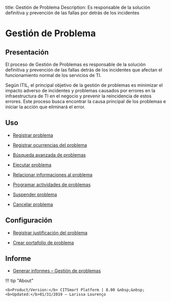 title: Gestión de Problema 
Description: Es responsable de la solución definitiva y prevención de las fallas por detrás de los incidentes

# Gestión de Problema

Presentación
----------------

El proceso de Gestión de Problemas es responsable de la solución definitiva
y prevención de las fallas detrás de los incidentes que afectan el funcionamiento normal
de los servicios de TI.

Según ITIL, el principal objetivo de la gestión de problemas es minimizar el impacto
adverso de incidentes y problemas causados por errores en la infraestructura de TI
en el negocio y prevenir la reincidencia de estos errores. Este proceso busca encontrar
la causa principal de los problemas e iniciar la acción que eliminará el error.

Uso
----------------

-   [Registrar problema](/es-es/citsmart-platform-8/processes/problem/use/register-problem.html)

-   [Registrar ocurrencias del problema](/es-es/citsmart-platform-8/processes/problem/use/problem-occurrences.html)

-   [Búsqueda avanzada de problemas](/es-es/citsmart-platform-8/processes/problem/use/advanced-search-for-problem.html)

-   [Ejecutar problema](/es-es/citsmart-platform-8/processes/problem/use/problem-execution.html)

-   [Relacionar informaciones al problema](/es-es/citsmart-platform-8/processes/problem/use/relate-information-to-problem.html)

-   [Programar actividades de problemas](/es-es/citsmart-platform-8/processes/problem/use/schedule-problem-activities.html)

-   [Suspender problema](/es-es/citsmart-platform-8/processes/problem/use/suspend-problem.html)

-   [Cancelar problema](/es-es/citsmart-platform-8/processes/problem/use/cancel-problem.html)

Configuración
----------------

-   [Registrar justificación del problema](/es-es/citsmart-platform-8/processes/problem/configuration/problem-justification.html)

-   [Crear portafolio de problema](/es-es/citsmart-platform-8/processes/problem/configuration/problem-portfolio.html)

Informe
-------------

-   [Generar informes – Gestión de problemas](/es-es/citsmart-platform-8/processes/problem/use/generate-reports-problem-management.html)

!!! tip "About"

    <b>Product/Version:</b> CITSmart Platform | 8.00 &nbsp;&nbsp;
    <b>Updated:</b>01/31/2019 – Larissa Lourenço
